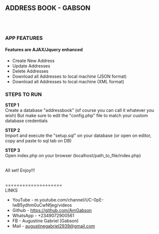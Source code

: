 
<h2>ADDRESS BOOK - GABSON</h2> <br>

<br>



<h3>APP FEATURES</h3><p>

<h4>Features are AJAX/Jquery enhanced</h4>

- Create New Address
- Update Addresses
- Delete Addresses
- Download all Addresses to local machine (JSON format)
- Download all Addresses to local machine (XML format)



<h3>STEPS TO RUN</h3>

<b> STEP 1</b><br>
Create a database "addressbook" (of course you can call it whatever you wish) But make sure to edit the "config.php" file to match your custom database credentials


<p><b> STEP 2</b><br>
Import and execute the "setup.sql" on your database (or open on editor, copy and paste to sql tab on DB) 


<p><b> STEP 3</b><br>
Open index.php on your browser (localhost/path_to_file/index.php)


<p><br>All set! Enjoy!!!





<p><br>
====================
<br>LINKS<p>

- YouTube - m.youtube.com/channel/UC-0pE-IwB5ydhm0uCwNfjeg/videos<br>   
- Github - https://github.com/AmGabson <br>                              
- WhatsApp - +2349072900561       <br>                                   
- FB - Augustine Gabriel (Gabson)     <br>                           
- Mail - augustinegabriel2939@gmail.com      <br>                      



